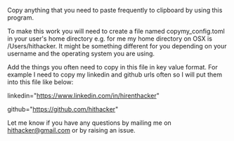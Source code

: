Copy anything that you need to paste frequently to clipboard by using this program.

To make this work you will need to create a file named copymy_config.toml in your user's home directory e.g. for me my home directory on OSX is /Users/hithacker. It might be something different for you depending on your username and the operating system you are using.

Add the things you often need to copy in this file in key value format. For example I need to copy my linkedin and github urls often so I will put them into this file like below:

linkedin="https://www.linkedin.com/in/hirenthacker"

github="https://github.com/hithacker"

Let me know if you have any questions by mailing me on hithacker@gmail.com or by raising an issue.
